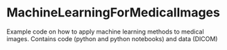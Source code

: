 # MachineLearningForMedicalImages
Example code on how to apply machine learning methods to medical images. Contains code (python and python notebooks) and data (DICOM)
